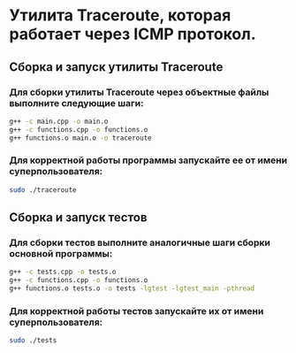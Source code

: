 # Утилита Traceroute, которая работает через ICMP протокол.
## Сборка и запуск утилиты Traceroute
### Для сборки утилиты Traceroute через объектные файлы выполните следующие шаги:
```sh
g++ -c main.cpp -o main.o
g++ -c functions.cpp -o functions.o
g++ functions.o main.o -o traceroute 
```
### Для корректной работы программы запускайте ее от имени суперпользователя:
```sh
sudo ./traceroute
```
## Сборка и запуск тестов
### Для сборки тестов выполните аналогичные шаги сборки основной программы:
```sh
g++ -c tests.cpp -o tests.o
g++ -c functions.cpp -o functions.o
g++ functions.o tests.o -o tests -lgtest -lgtest_main -pthread
```
### Для корректной работы тестов запускайте их от имени суперпользователя:
```sh
sudo ./tests
```